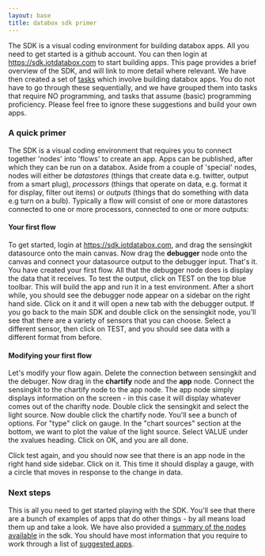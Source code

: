 ```yaml
---
layout: base
title: databox sdk primer
---
```


The SDK is a visual coding environment for building databox apps.  All you need to get started is a github account.  You can then login at <a href="sdk.iotdatabox.com" target="_blank">https://sdk.iotdatabox.com</a> to start building apps.  This page provides a brief overview of the SDK, and will link to more detail where relevant.  We have then created a set of [tasks](/g54ena/tasks) which involve building databox apps.  You do not have to go through these sequentially, and we have grouped them into tasks that require NO programming, and tasks that assume (basic) programming proficiency.  Please feel free to ignore these suggestions and build your own apps.

### A quick primer

The SDK is a visual coding environment that requires you to connect together 'nodes' into 'flows' to create an app.  Apps can be published, after which they can be run on a databox.  Aside from a couple of 'special' nodes, nodes will either be *datastores* (things that create data e.g. twitter, output from a smart plug), *processors* (things that operate on data, e.g. format it for display, filter out items) or *outputs* (things that do something with data e.g turn on a bulb).   Typically a flow will consist of one or more datastores connected to one or more processors, connected to one or more outputs: 

#### Your first flow

To get started, login at <a href="sdk.iotdatabox.com" target="_blank">https://sdk.iotdatabox.com</a>, and drag the sensingkit datasource onto the main canvas.  Now drag the **debugger** node onto the canvas and connect your datasource output to the debugger input.  That's it.  You have created your first flow.  All that the debugger node does is display the data that it 
receives.  To test the output, click on TEST on the top blue toolbar.  This will build the app and run it in a test environment.  After a short while, you should see the debugger node appear on a sidebar on the right hand side.  Click on it and it will open a new tab with the debugger output.  If you go back to the main SDK and double click on the sensingkit node, you'll see that there are a variety of sensors that you can choose.  Select a different sensor, then click on TEST, and you should see data with a different format from before.

#### Modifying your first flow

Let's modify your flow again.  Delete the connection between sensingkit and the debuger.  Now drag in the **chartify** node and the **app** node.  Connect the sensingkit to the chartify node to the app node.  The app node simply displays information on the screen  - in this case it will display whatever comes out of the charifty node.  Double click the sensingkit and select the light source.  Now double click the chartify node.  You'll see a bunch of options.  For "type" click on gauge.  In the "chart sources" section at the bottom, we want to plot the value of the light source.  Select VALUE under the xvalues heading.  Click on OK, and you are all done.

Click test again, and you should now see that there is an app node in the right hand side sidebar.  Click on it.  This time it should display a gauge, with a circle that moves in response to the change in data.

### Next steps

This is all you need to get started playing with the SDK.  You'll see that there are a bunch of examples of apps that do other things - by all means load them up and take a look.  We have also provided a [summary of the nodes available](/g54ena/nodes) in the sdk.  You should have most information that you require to work through a list of [suggested apps](/g54ena/tasks).



